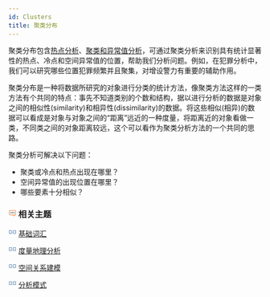 ```yaml
---
id: Clusters
title: 聚类分布
---
```

聚类分布包含[热点分析](HotSpotAnalyst)、[聚类和异常值分析](ClusterOutlierAnalyst)，可通过聚类分析来识别具有统计显著性的热点、冷点和空间异常值的位置，帮助我们分析问题。例如，在犯罪分析中，我们可以研究哪些位置犯罪频繁并且聚集，对增设警力有重要的辅助作用。

聚类分布是一种将数据所研究的对象进行分类的统计方法，像聚类方法这样的一类方法有个共同的特点：事先不知道类别的个数和结构，据以进行分析的数据是对象之间的相似性(similarity)和相异性(dissimilarity)的数据。将这些相似(相异)的数据可以看成是对象与对象之间的“距离”远近的一种度量，将距离近的对象看做一类，不同类之间的对象距离较远，这个可以看作为聚类分析方法的一个共同的思路。

聚类分析可解决以下问题：

  * 聚类或冷点和热点出现在哪里？
  * 空间异常值的出现位置在哪里？
  * 哪些要素十分相似？

### ![](img/seealso.png) 相关主题

![](img/smalltitle.png) [基础词汇](BasicVocabulary)

![](img/smalltitle.png) [度量地理分析](MeasureGeographicDistributions)

![](img/smalltitle.png) [空间关系建模](SpatialRelationshipModeling)

![](img/smalltitle.png) [分析模式](AnalyzingPatterns)
